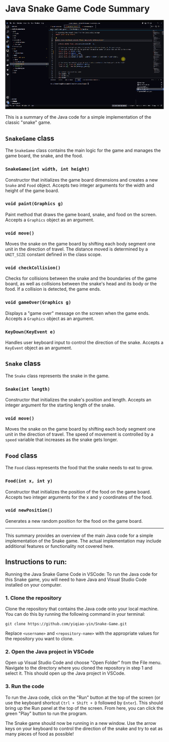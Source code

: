 # Java Snake Game Code Summary

<p align="center"><img src="https://github.com/yiqiao-yin/Snake-Game/blob/main/docs/anime.gif"></img></p>

This is a summary of the Java code for a simple implementation of the classic "snake" game.

## `SnakeGame` class

The `SnakeGame` class contains the main logic for the game and manages the game board, the snake, and the food.

### `SnakeGame(int width, int height)`

Constructor that initializes the game board dimensions and creates a new `Snake` and `Food` object. Accepts two integer arguments for the width and height of the game board.

### `void paint(Graphics g)`

Paint method that draws the game board, snake, and food on the screen. Accepts a `Graphics` object as an argument.

### `void move()`

Moves the snake on the game board by shifting each body segment one unit in the direction of travel. The distance moved is determined by a `UNIT_SIZE` constant defined in the class scope.

### `void checkCollision()`

Checks for collisions between the snake and the boundaries of the game board, as well as collisions between the snake's head and its body or the food. If a collision is detected, the game ends.

### `void gameOver(Graphics g)`

Displays a "game over" message on the screen when the game ends. Accepts a `Graphics` object as an argument.

### `KeyDown(KeyEvent e)`

Handles user keyboard input to control the direction of the snake. Accepts a `KeyEvent` object as an argument.

## `Snake` class

The `Snake` class represents the snake in the game.

### `Snake(int length)`

Constructor that initializes the snake's position and length. Accepts an integer argument for the starting length of the snake.

### `void move()`

Moves the snake on the game board by shifting each body segment one unit in the direction of travel. The speed of movement is controlled by a `speed` variable that increases as the snake gets longer.

## `Food` class

The `Food` class represents the food that the snake needs to eat to grow.

### `Food(int x, int y)`

Constructor that initializes the position of the food on the game board. Accepts two integer arguments for the x and y coordinates of the food.

### `void newPosition()`

Generates a new random position for the food on the game board. 

---

This summary provides an overview of the main Java code for a simple implementation of the Snake game. The actual implementation may include additional features or functionality not covered here.

## Instructions to run: 

Running the Java Snake Game Code in VSCode: To run the Java code for this Snake game, you will need to have Java and Visual Studio Code installed on your computer. 

### 1. Clone the repository

Clone the repository that contains the Java code onto your local machine. You can do this by running the following command in your terminal:

```
git clone https://github.com/yiqiao-yin/Snake-Game.git
```

Replace `<username>` and `<repository-name>` with the appropriate values for the repository you want to clone.

### 2. Open the Java project in VSCode

Open up Visual Studio Code and choose "Open Folder" from the File menu. Navigate to the directory where you cloned the repository in step 1 and select it. This should open up the Java project in VSCode.

### 3. Run the code

To run the Java code, click on the "Run" button at the top of the screen (or use the keyboard shortcut `Ctrl + Shift + D` followed by `Enter`). This should bring up the Run panel at the top of the screen. From here, you can click the green "Play" button to run the program. 

The Snake game should now be running in a new window. Use the arrow keys on your keyboard to control the direction of the snake and try to eat as many pieces of food as possible!